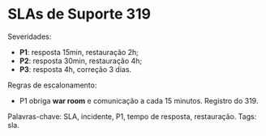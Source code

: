 # SLAs de Suporte 319

Severidades:
- **P1**: resposta 15min, restauração 2h;
- **P2**: resposta 30min, restauração 4h;
- **P3**: resposta 4h, correção 3 dias.

Regras de escalonamento:
- P1 obriga **war room** e comunicação a cada 15 minutos.
Registro do 319.

Palavras-chave: SLA, incidente, P1, tempo de resposta, restauração.
Tags: sla.
